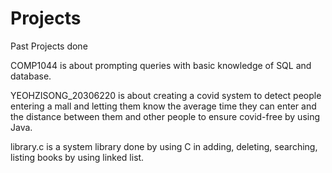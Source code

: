 # Projects
Past Projects done

COMP1044 is about prompting queries with basic knowledge of SQL and database.

YEOHZISONG_20306220 is about creating a covid system to detect people entering a mall and letting them know the average time they can enter and the distance between them and other people to ensure covid-free by using Java.

library.c is a system library done by using C in adding, deleting, searching, listing books by using linked list.
